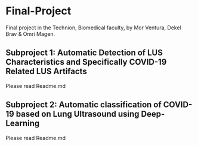 # Final-Project
Final project in the Technion, Biomedical faculty, by Mor Ventura, Dekel Brav & Omri Magen.


## Subproject 1: Automatic Detection of LUS Characteristics and Specifically COVID-19 Related LUS Artifacts
Please read Readme.md
## Subproject 2: Automatic classification of COVID-19 based on Lung Ultrasound using Deep-Learning
Please read Readme.md
